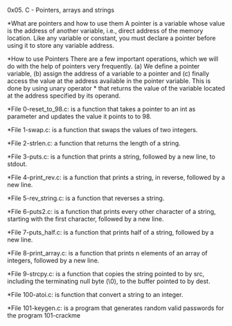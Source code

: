 0x05. C - Pointers, arrays and strings

*What are pointers and how to use them
A pointer is a variable whose value is the address of another variable, i.e., direct address of the memory location.
Like any variable or constant, you must declare a pointer before using it to store any variable address.

*How to use Pointers
There are a few important operations, which we will do with the help of pointers very frequently.
(a) We define a pointer variable, 
(b) assign the address of a variable to a pointer and
 (c) finally access the value at the address available in the pointer variable.
This is done by using unary operator * that returns the value of the variable located at the address specified by its operand.

*File 0-reset_to_98.c:
is a function that takes a pointer to an int as parameter and updates the value it points to to 98.

*File 1-swap.c:
is a function that swaps the values of two integers.

*File 2-strlen.c:
a function that returns the length of a string.

*File 3-puts.c:
is a function that prints a string, followed by a new line, to stdout.

*File 4-print_rev.c:
is a function that prints a string, in reverse, followed by a new line.

*File 5-rev_string.c:
is a function that reverses a string.

*File 6-puts2.c:
is a function that prints every other character of a string, starting with the first character, followed by a new line.

*File 7-puts_half.c:
is a function that prints half of a string, followed by a new line.

*File 8-print_array.c:
is a function that prints n elements of an array of integers, followed by a new line.

*File 9-strcpy.c:
is a function that copies the string pointed to by src, including the terminating null byte (\0), to the buffer pointed to by dest.

*File 100-atoi.c:
is function that convert a string to an integer.

*File 101-keygen.c:
is a program that generates random valid passwords for the program 101-crackme


